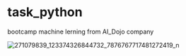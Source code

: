 # task_python
bootcamp machine lerning from AI_Dojo company


![271079839_123374326844732_7876767717481272419_n](https://user-images.githubusercontent.com/38152937/149871697-438c7b08-866c-4d69-a298-bb6e864e5bd3.jpeg)
